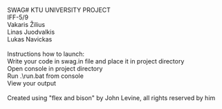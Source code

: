 SWAG# KTU UNIVERSITY PROJECT <br>
IFF-5/9 <br>
Vakaris Žilius <br>
Linas Juodvalkis <br>
Lukas Navickas <br>
<br>
Instructions how to launch:<br>
Write your code in swag.in file and place it in project directory<br>
Open console in project directory<br>
Run .\run.bat from console <br>
View your output <br>
<br>
Created using "flex and bison" by John Levine, all rights reserved by him
